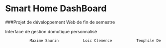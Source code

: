 # Smart Home DashBoard

###Projet de développement Web de fin de semestre

Interface de gestion domotique personnalisé
















```sh
           Maxime Saurin           Loïc Clemence           Teophile De Larquier
```





